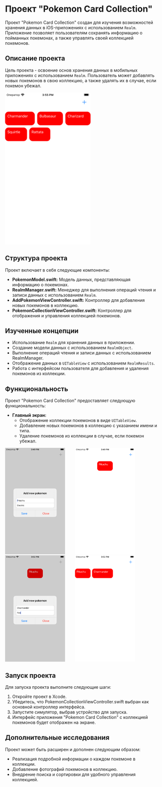 # Проект "Pokemon Card Collection"

Проект "Pokemon Card Collection" создан для изучения возможностей хранения данных в iOS-приложениях с использованием `Realm`. Приложение позволяет пользователям сохранять информацию о пойманных покемонах, а также управлять своей коллекцией покемонов.

## Описание проекта

Цель проекта - освоение основ хранения данных в мобильных приложениях с использованием `Realm`. Пользователь может добавлять новых покемонов в свою коллекцию, а также удалять их в случае, если покемон убежал.

<div>
  <img src="Assets/05.png" alt="01" height="500">
</div>

## Структура проекта

Проект включает в себя следующие компоненты:

- **PokemonModel.swift:** Модель данных, представляющая информацию о покемонах.
- **RealmManager.swift:** Менеджер для выполнения операций чтения и записи данных с использованием `Realm`.
- **AddPokemonViewController.swift:** Контроллер для добавления новых покемонов в коллекцию.
- **PokemonCollectionViewController.swift:** Контроллер для отображения и управления коллекцией покемонов.

## Изученные концепции

- Использование `Realm` для хранения данных в приложении.
- Создание модели данных с использованием `RealmObject`.
- Выполнение операций чтения и записи данных с использованием RealmManager.
- Отображение данных в `UITableView` с использованием `RealmResults`.
- Работа с интерфейсом пользователя для добавления и удаления покемонов из коллекции.

## Функциональность

Проект "Pokemon Card Collection" предоставляет следующую функциональность:

- **Главный экран:**
  - Отображение коллекции покемонов в виде `UITableView`.
  - Добавление новых покемонов в коллекцию с указанием имени и типа.
  - Удаление покемонов из коллекции в случае, если покемон убежал.

<div>
  <img src="Assets/01.png" alt="02" height="350" style="margin-right: 30px;">
  <img src="Assets/02.png" alt="03" height="350" style="margin-right: 30px;">
  <img src="Assets/03.png" alt="03" height="350" style="margin-right: 30px;">
  <img src="Assets/04.png" alt="01" height="350">
</div>

## Запуск проекта

Для запуска проекта выполните следующие шаги:

1. Откройте проект в Xcode.
2. Убедитесь, что PokemonCollectionViewController.swift выбран как основной контроллер интерфейса.
3. Запустите симулятор, выбрав устройство для запуска.
4. Интерфейс приложения "Pokemon Card Collection" с коллекцией покемонов будет отображен на экране.

## Дополнительные исследования

Проект может быть расширен и дополнен следующим образом:

- Реализация подробной информации о каждом покемоне в коллекции.
- Добавление фотографий покемонов в коллекцию.
- Внедрение поиска и сортировки для удобного управления коллекцией.
